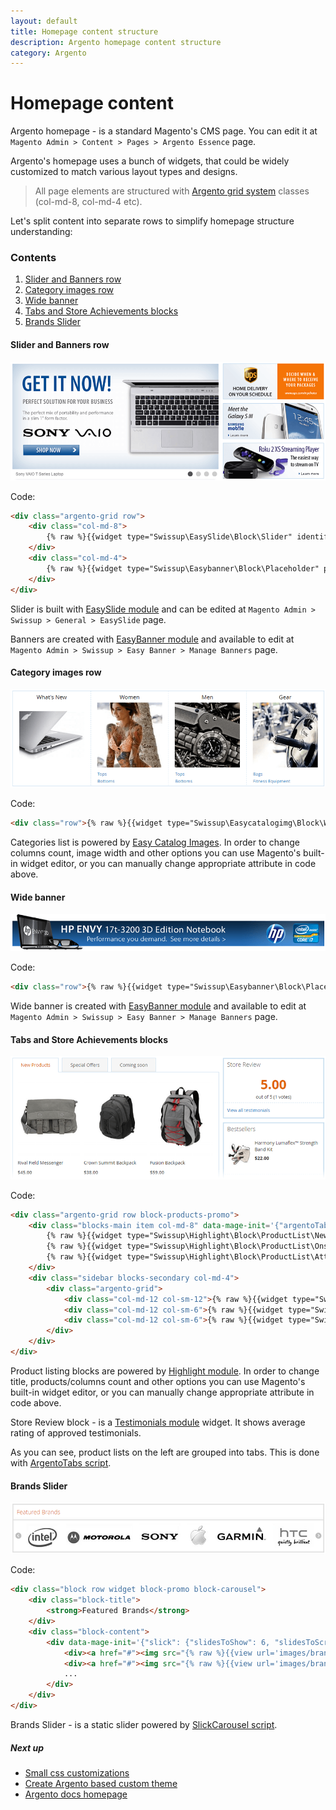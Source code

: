 ```yaml
---
layout: default
title: Homepage content structure
description: Argento homepage content structure
category: Argento
---
```


# Homepage content

Argento homepage - is a standard Magento's CMS page. You can edit it at
`Magento Admin > Content > Pages > Argento Essence` page.

Argento's homepage uses a bunch of widgets, that could be widely customized to
match various layout types and designs.

> All page elements are structured with [Argento grid system](../grid-system)
> classes (col-md-8, col-md-4 etc).

Let's split content into separate rows to simplify homepage structure
understanding:

### Contents

 1. [Slider and Banners row](#slider-and-banners-row)
 2. [Category images row](#category-images-row)
 3. [Wide banner](#footer)
 4. [Tabs and Store Achievements blocks](#products-and-homepage-tabs)
 5. [Brands Slider](#buttons)

#### Slider and Banners row

![EasySlider and EasyBanners row](/images/m2/argento/essence/homepage-content/easyslider-and-easybanners.png)

Code:

```html
<div class="argento-grid row">
    <div class="col-md-8">
        {% raw %}{{widget type="Swissup\EasySlide\Block\Slider" identifier="argento_essence"}}{% endraw %}
    </div>
    <div class="col-md-4">
        {% raw %}{{widget type="Swissup\Easybanner\Block\Placeholder" placeholder="argento_essence_home_top" banner_css_class="col-xs-4 col-md-12" additional_css_class="argento-grid"}}{% endraw %}
    </div>
</div>
```

Slider is built with [EasySlide module](/m2/extensions/easyslider/) and can be
edited at `Magento Admin > Swissup > General > EasySlide` page.

Banners are created with [EasyBanner module](/m2/extensions/easybanners/) and
available to edit at `Magento Admin > Swissup > Easy Banner > Manage Banners`
page.

#### Category images row

![EasyCategoryImage](/images/m2/argento/essence/homepage-content/easycategoryimages.png)

Code:

```html
<div class="row">{% raw %}{{widget type="Swissup\Easycatalogimg\Block\Widget\SubcategoriesList" category_count="4" subcategory_count="5" column_count="4" show_image="1" image_width="200" image_height="200" template="Swissup_Easycatalogimg::list.phtml"}}{% endraw %}</div>
```

Categories list is powered by [Easy Catalog Images](/m2/extensions/easycatalogimages/).
In order to change columns count, image width and other options you can use
Magento's built-in widget editor, or you can manually change appropriate attribute
in code above.

#### Wide banner

![Wide homepage banner](/images/m2/argento/essence/homepage-content/wide-easybanner.png)

Code:

```html
<div class="row">{% raw %}{{widget type="Swissup\Easybanner\Block\Placeholder" placeholder="argento_essence_home_wide"}}{% endraw %}</div>
```

Wide banner is created with [EasyBanner module](/m2/extensions/easybanners/) and
available to edit at `Magento Admin > Swissup > Easy Banner > Manage Banners`
page.

#### Tabs and Store Achievements blocks

![Tabs and store achievements](/images/m2/argento/essence/homepage-content/tabs-and-achievements.png)

Code:

```html
<div class="argento-grid row block-products-promo">
    <div class="blocks-main item col-md-8" data-mage-init='{"argentoTabs": {}}'>
        {% raw %}{{widget type="Swissup\Highlight\Block\ProductList\NewList" title="New Products" products_count="6" column_count="3" order="default" dir="desc" template="product/widget/content/grid.phtml" show_page_link="1" page_link_title="View All New Products" conditions_encoded="a:1:[i:1;a:4:[s:4:`type`;s:50:`Magento|CatalogWidget|Model|Rule|Condition|Combine`;s:10:`aggregator`;s:3:`all`;s:5:`value`;s:1:`1`;s:9:`new_child`;s:0:``;]]"}}{% endraw %}
        {% raw %}{{widget type="Swissup\Highlight\Block\ProductList\Onsale" title="Special Offers" products_count="6" column_count="3" order="default" dir="desc" template="product/widget/content/grid.phtml" conditions_encoded="a:1:[i:1;a:4:[s:4:`type`;s:50:`Magento|CatalogWidget|Model|Rule|Condition|Combine`;s:10:`aggregator`;s:3:`all`;s:5:`value`;s:1:`1`;s:9:`new_child`;s:0:``;]]"}}{% endraw %}
        {% raw %}{{widget type="Swissup\Highlight\Block\ProductList\Attribute\Yesno" title="Coming soon" attribute_code="coming_soon" products_count="6" column_count="3" order="default" dir="asc" template="product/widget/content/grid.phtml" conditions_encoded="a:1:[i:1;a:4:[s:4:`type`;s:50:`Magento|CatalogWidget|Model|Rule|Condition|Combine`;s:10:`aggregator`;s:3:`all`;s:5:`value`;s:1:`1`;s:9:`new_child`;s:0:``;]]"}}{% endraw %}
    </div>
    <div class="sidebar blocks-secondary col-md-4">
        <div class="argento-grid">
            <div class="col-md-12 col-sm-12">{% raw %}{{widget type="Swissup\Testimonials\Block\Widgets\SideReview"}}{% endraw %}</div>
            <div class="col-md-12 col-sm-6">{% raw %}{{widget type="Swissup\Highlight\Block\ProductList\Bestsellers" title="Bestsellers" products_count="2" template="product/widget/column/list.phtml" period="P6M" show_page_link="1" page_link_title="View All Bestsellers" min_popularity="1" conditions_encoded="a:1:[i:1;a:4:[s:4:`type`;s:50:`Magento|CatalogWidget|Model|Rule|Condition|Combine`;s:10:`aggregator`;s:3:`all`;s:5:`value`;s:1:`1`;s:9:`new_child`;s:0:``;]]"}}{% endraw %}</div>
            <div class="col-md-12 col-sm-6">{% raw %}{{widget type="Swissup\Highlight\Block\ProductList\Popular" title="Popular Products" products_count="2" template="product/widget/column/list.phtml" period="P6M" show_page_link="1" page_link_title="View All Popular Products" min_popularity="1" conditions_encoded="a:1:[i:1;a:4:[s:4:`type`;s:50:`Magento|CatalogWidget|Model|Rule|Condition|Combine`;s:10:`aggregator`;s:3:`all`;s:5:`value`;s:1:`1`;s:9:`new_child`;s:0:``;]]"}}{% endraw %}</div>
        </div>
    </div>
</div>
```

Product listing blocks are powered by [Highlight module](/m2/extensions/highlight/).
In order to change title, products/columns count and other options you can use
Magento's built-in widget editor, or you can manually change appropriate attribute
in code above.

Store Review block - is a [Testimonials module](/m2/extensions/testimonials/) widget.
It shows average rating of approved testimonials.

As you can see, product lists on the left are grouped into tabs. This is done
with [ArgentoTabs script](/m2/argento/scripts/argento-tabs/).

#### Brands Slider

![Brands Slider](/images/m2/argento/essence/homepage-content/brands-slider.png)

Code:

```html
<div class="block row widget block-promo block-carousel">
    <div class="block-title">
        <strong>Featured Brands</strong>
    </div>
    <div class="block-content">
        <div data-mage-init='{"slick": {"slidesToShow": 6, "slidesToScroll": 1, "dots": false, "autoplay": true, "variableWidth": true, "swipeToSlide": true}}'>
            <div><a href="#"><img src="{% raw %}{{view url='images/brands/sony.jpg'}}{% endraw %}" alt="" width="128" height="73"/></a></div>
            <div><a href="#"><img src="{% raw %}{{view url='images/brands/apple.jpg'}}{% endraw %}" alt="" width="70" height="73"/></a></div>
            ...
        </div>
    </div>
</div>
```

Brands Slider - is a static slider powered by
[SlickCarousel script](/m2/argento/scripts/slick-carousel/).

##### Next up

- [Small css customizations](/m2/argento/customization/custom-css/)
- [Create Argento based custom theme](/m2/argento/customization/custom-theme/)
- [Argento docs homepage](/m2/argento/)
